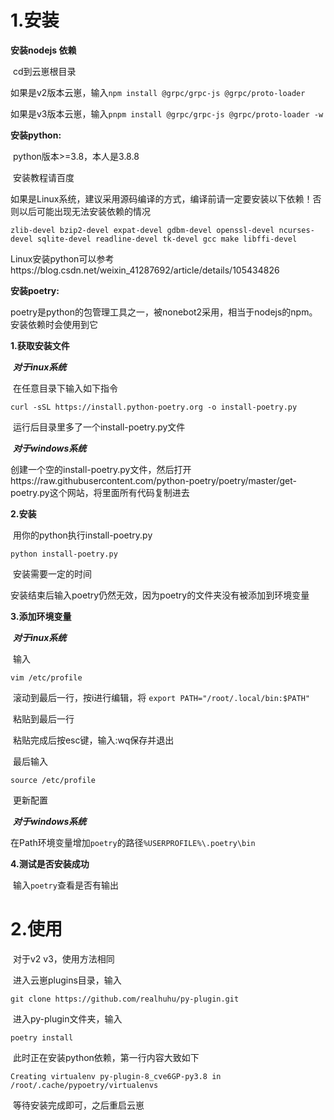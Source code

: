 # 1.安装

**安装nodejs 依赖**

​	cd到云崽根目录

​	如果是v2版本云崽，输入`npm install @grpc/grpc-js @grpc/proto-loader`

​	如果是v3版本云崽，输入`pnpm install @grpc/grpc-js @grpc/proto-loader -w`

**安装python:**

​	python版本>=3.8，本人是3.8.8

​	安装教程请百度

​	如果是Linux系统，建议采用源码编译的方式，编译前请一定要安装以下依赖！否则以后可能出现无法安装依赖的情况

```shell
zlib-devel bzip2-devel expat-devel gdbm-devel openssl-devel ncurses-devel sqlite-devel readline-devel tk-devel gcc make libffi-devel
```

​	Linux安装python可以参考https://blog.csdn.net/weixin_41287692/article/details/105434826

**安装poetry:**

​	poetry是python的包管理工具之一，被nonebot2采用，相当于nodejs的npm。安装依赖时会使用到它

**1.获取安装文件**

​	***对于inux系统***

​	在任意目录下输入如下指令

```shell
curl -sSL https://install.python-poetry.org -o install-poetry.py
```

​	运行后目录里多了一个install-poetry.py文件

​	***对于windows系统***

​	创建一个空的install-poetry.py文件，然后打开https://raw.githubusercontent.com/python-poetry/poetry/master/get-poetry.py这个网站，将里面所有代码复制进去

**2.安装**

​	用你的python执行install-poetry.py

```shell
python install-poetry.py
```

​	安装需要一定的时间

​	安装结束后输入poetry仍然无效，因为poetry的文件夹没有被添加到环境变量	

**3.添加环境变量**

​	***对于inux系统***

​	输入

```shell
vim /etc/profile
```

​	滚动到最后一行，按i进行编辑，将 `export PATH="/root/.local/bin:$PATH"`

​	粘贴到最后一行

​	粘贴完成后按esc键，输入:wq保存并退出

​	最后输入

```shell
source /etc/profile
```

​	更新配置

​	***对于windows系统***

​	在Path环境变量增加`poetry`的路径`%USERPROFILE%\.poetry\bin`

**4.测试是否安装成功**

​	输入`poetry`查看是否有输出

# 2.使用

​	对于v2 v3，使用方法相同

​	进入云崽plugins目录，输入

```shell
git clone https://github.com/realhuhu/py-plugin.git
```

​	进入py-plugin文件夹，输入

```shell
poetry install
```

​	此时正在安装python依赖，第一行内容大致如下

```shell
Creating virtualenv py-plugin-8_cve6GP-py3.8 in /root/.cache/pypoetry/virtualenvs
```

​	等待安装完成即可，之后重启云崽